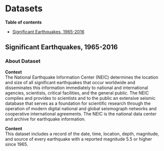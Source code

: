 # Datasets

**Table of contents**

- [Significant Earthquakes, 1965-2016](https://github.com/abbasovsh/data-sets/blob/main/Significant-Earthquakes_1965-2016.csv)

## Significant Earthquakes, 1965-2016
### About Dataset
**Context**\
The National Earthquake Information Center (NEIC) determines the location and size of all significant earthquakes that occur worldwide and disseminates this information immediately to national and international agencies, scientists, critical facilities, and the general public. The NEIC compiles and provides to scientists and to the public an extensive seismic database that serves as a foundation for scientific research through the operation of modern digital national and global seismograph networks and cooperative international agreements. The NEIC is the national data center and archive for earthquake information.

**Content**\
This dataset includes a record of the date, time, location, depth, magnitude, and source of every earthquake with a reported magnitude 5.5 or higher since 1965.

